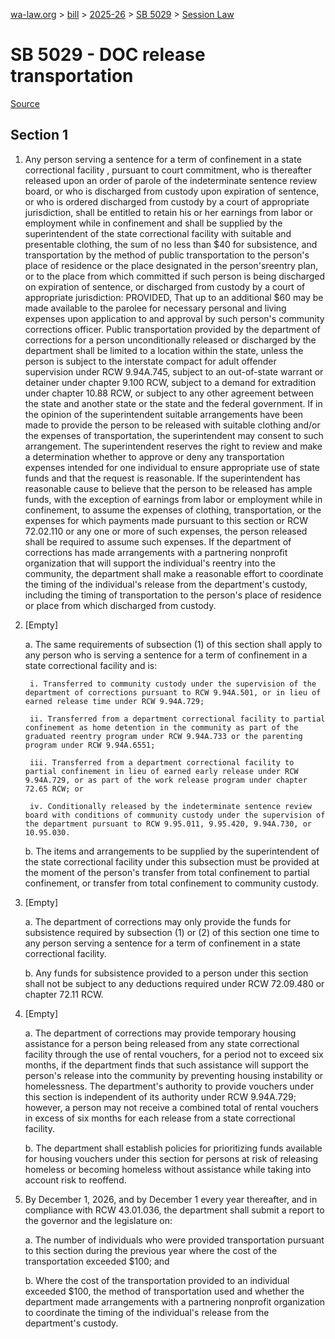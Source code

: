 [wa-law.org](/) > [bill](/bill/) > [2025-26](/bill/2025-26/) > [SB 5029](/bill/2025-26/sb/5029/) > [Session Law](/bill/2025-26/sb/5029/S.SL/)

# SB 5029 - DOC release transportation

[Source](http://lawfilesext.leg.wa.gov/biennium/2025-26/Pdf/Bills/Session%20Laws/Senate/5029-S.SL.pdf)

## Section 1
1. Any person serving a sentence for a term of confinement in a state correctional facility , pursuant to court commitment, who is thereafter released upon an order of parole of the indeterminate sentence review board, or who is discharged from custody upon expiration of sentence, or who is ordered discharged from custody by a court of appropriate jurisdiction, shall be entitled to retain his or her earnings from labor or employment while in confinement and shall be supplied by the superintendent of the state correctional facility with suitable and presentable clothing, the sum of no less than $40 for subsistence, and transportation by the  method of public transportation  to the person's place of residence or the place designated in the person'sreentry plan, or to the place from which committed if such person is being discharged on expiration of sentence, or discharged from custody by a court of appropriate jurisdiction: PROVIDED, That up to an additional $60 may be made available to the parolee for necessary personal and living expenses upon application to and approval by such person's community corrections officer. Public transportation provided by the department of corrections for a person unconditionally released or discharged by the department shall be limited to a location within the state, unless the person is subject to the interstate compact for adult offender supervision under RCW 9.94A.745, subject to an out-of-state warrant or detainer under chapter 9.100 RCW, subject to a demand for extradition under chapter 10.88 RCW, or subject to any other agreement between the state and another state or the state and the federal government. If in the opinion of the superintendent suitable arrangements have been made to provide the person to be released with suitable clothing and/or the expenses of transportation, the superintendent may consent to such arrangement. The superintendent reserves the right to review and make a determination whether to approve or deny any transportation expenses intended for one individual to ensure appropriate use of state funds and that the request is reasonable. If the superintendent has reasonable cause to believe that the person to be released has ample funds, with the exception of earnings from labor or employment while in confinement, to assume the expenses of clothing, transportation, or the expenses for which payments made pursuant to this section or RCW 72.02.110 or any one or more of such expenses, the person released shall be required to assume such expenses. If the department of corrections has made arrangements with a partnering nonprofit organization that will support the individual's reentry into the community, the department shall make a reasonable effort to coordinate the timing of the individual's release from the department's custody, including the timing of transportation to the person's place of residence or place from which discharged from custody.

2. [Empty]

    a. The same requirements of subsection (1) of this section shall apply to any person who is serving a sentence for a term of confinement in a state correctional facility and is:

        i. Transferred to community custody under the supervision of the department of corrections pursuant to RCW 9.94A.501, or in lieu of earned release time under RCW 9.94A.729;

        ii. Transferred from a department correctional facility to partial confinement as home detention in the community as part of the graduated reentry program under RCW 9.94A.733 or the parenting program under RCW 9.94A.6551;

        iii. Transferred from a department correctional facility to partial confinement in lieu of earned early release under RCW 9.94A.729, or as part of the work release program under chapter 72.65 RCW; or

        iv. Conditionally released by the indeterminate sentence review board with conditions of community custody under the supervision of the department pursuant to RCW 9.95.011, 9.95.420, 9.94A.730, or 10.95.030.

    b. The items and arrangements to be supplied by the superintendent of the state correctional facility under this subsection must be provided at the moment of the person's transfer from total confinement to partial confinement, or transfer from total confinement to community custody.

3. [Empty]

    a. The department of corrections may only provide the funds for subsistence required by subsection (1) or (2) of this section one time to any person serving a sentence for a term of confinement in a state correctional facility.

    b. Any funds for subsistence provided to a person under this section shall not be subject to any deductions required under RCW 72.09.480 or chapter 72.11 RCW.

4. [Empty]

    a. The department of corrections may provide temporary housing assistance for a person being released from any state correctional facility through the use of rental vouchers, for a period not to exceed six months, if the department finds that such assistance will support the person's release into the community by preventing housing instability or homelessness. The department's authority to provide vouchers under this section is independent of its authority under RCW 9.94A.729; however, a person may not receive a combined total of rental vouchers in excess of six months for each release from a state correctional facility.

    b. The department shall establish policies for prioritizing funds available for housing vouchers under this section for persons at risk of releasing homeless or becoming homeless without assistance while taking into account risk to reoffend.

5. By December 1, 2026, and by December 1 every year thereafter, and in compliance with RCW 43.01.036, the department shall submit a report to the governor and the legislature on:

    a. The number of individuals who were provided transportation pursuant to this section during the previous year where the cost of the transportation exceeded $100; and

    b. Where the cost of the transportation provided to an individual exceeded $100, the method of transportation used and whether the department made arrangements with a partnering nonprofit organization to coordinate the timing of the individual's release from the department's custody.
